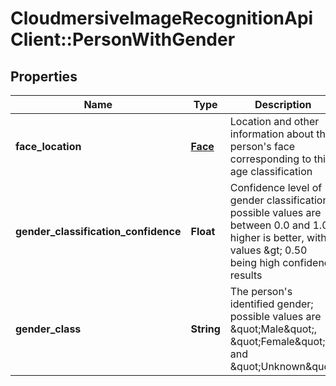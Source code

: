 # CloudmersiveImageRecognitionApiClient::PersonWithGender

## Properties
Name | Type | Description | Notes
------------ | ------------- | ------------- | -------------
**face_location** | [**Face**](Face.md) | Location and other information about the person&#39;s face corresponding to this age classification | [optional] 
**gender_classification_confidence** | **Float** | Confidence level of gender classification; possible values are between 0.0 and 1.0; higher is better, with values &amp;gt; 0.50 being high confidence results | [optional] 
**gender_class** | **String** | The person&#39;s identified gender; possible values are \&quot;Male\&quot;, \&quot;Female\&quot; and \&quot;Unknown\&quot; | [optional] 


